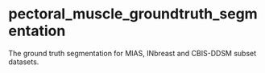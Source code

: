 # pectoral_muscle_groundtruth_segmentation
The ground truth segmentation for MIAS, INbreast and CBIS-DDSM subset datasets.
